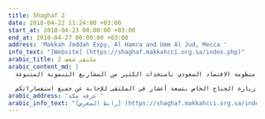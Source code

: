 ```yaml
---
title: Shaghaf 2
date: 2018-04-22 11:24:00 +03:00
start_at: 2018-04-23 00:00:00 +03:00
end_at: 2018-04-27 00:00:00 +03:00
address: 'Makkah Jeddah Expy, Al Hamra and Umm Al Jud, Mecca '
info_text: "[Website] (https://shaghaf.makkahcci.org.sa/index.php)"
arabic_title: ملتقى شغف 2
arabic_content_md: |
  تسعة أعشار تشارك في ملتقى "شغف2" وتأتي مبادرة شغف للشباب والشابات اللذي يواجه الكثير من الصعوبات في استغلال مواهبهم وابداعاتهم وتحويلها لمشاريع وأعمال حرة قد تكون هي في يوم من الأيام المصدر الرئيسي لدخلهم وتحقيق نجاحاتهم، لذا حرصت غرفة تجارة وصناعة مكة المكرمة على إقامة ملتقى يهدف إلى إلهام وتحفيز المواهب الشابة وتشجيعها لاستثمار هذه الابداعات لتعم بها الفائدة على الافراد بشكل خاص وعلى السوق التجاري والصناعي بشكل عام وتكون عاملاً مساهماً في تحقيق رؤية 2030 وجزءً من منظومة الاقتصاد السعودي باستحداث الكثير من المشاريع التنموية المتنوعة.

  وبإمكانكم زيارة الجناح الخاص بتسعة أعشار في الملتقى للإجابة عن جميع استفساراتكم.
arabic_address: 'غرفة مكة '
arabic_info_text: "[رابط المعرض] (https://shaghaf.makkahcci.org.sa/index.php)"
---
```


